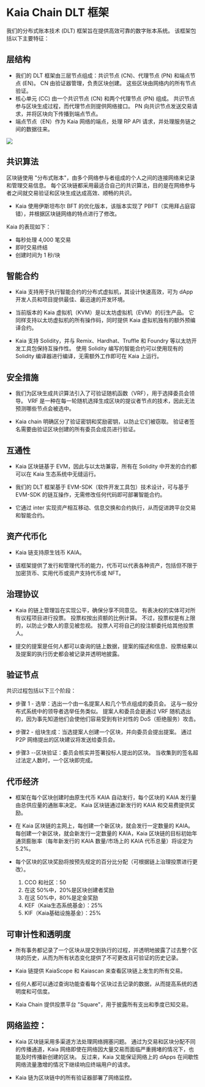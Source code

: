 # Kaia Chain DLT 框架

我们的分布式账本技术 (DLT) 框架旨在提供高效可靠的数字账本系统。 该框架包括以下主要特征：

## 层结构

- 我们的 DLT 框架由三层节点组成：共识节点 (CN)、代理节点 (PN) 和端点节点 (EN)。 CN 由验证器管理，负责区块创建。 这些区块由网络内的所有节点验证。
- 核心单元 (CC) 由一个共识节点 (CN) 和两个代理节点 (PN) 组成。 共识节点参与区块生成过程，而代理节点则提供网络接口。 PN 向共识节点发送交易请求，并将区块向下传播到端点节点。
- 端点节点（EN）作为 Kaia 网络的端点，处理 RP API 请求，并处理服务链之间的数据往来。

![](/img/misc/kaia-nodes.jpg)

## 共识算法

区块链使用 "分布式账本"，由多个网络参与者组成的个人之间的连接网络来记录和管理交易信息。 每个区块链都采用最适合自己的共识算法，目的是在网络参与者之间就交易验证和区块生成达成高效、顺畅的共识。

- Kaia 使用伊斯坦布尔 BFT 的优化版本，该版本实现了 PBFT（实用拜占庭容错），并根据区块链网络的特点进行了修改。

Kaia 的表现如下：

- 每秒处理 4,000 笔交易
- 即时交易终结
- 创建时间为 1 秒/块

## 智能合约

- Kaia 支持用于执行智能合约的分布式虚拟机，其设计快速高效，可为 dApp 开发人员和项目提供最佳、最迅速的开发环境。

- 当前版本的 Kaia 虚拟机（KVM）是以太坊虚拟机（EVM）的衍生产品。 它同样支持以太坊虚拟机的所有操作码，同时提供 Kaia 虚拟机独有的额外预编译合约。

- Kaia 支持 Solidity，并与 Remix、Hardhat、Truffle 和 Foundry 等以太坊开发工具包保持互操作性。 使用 Solidity 编写的智能合约可以使用现有的 Solidity 编译器进行编译，无需额外工作即可在 Kaia 上运行。

## 安全措施

- 我们为区块生成共识算法引入了可验证随机函数（VRF），用于选择委员会领导。 VRF 是一种在每一轮随机选择生成区块的提议者节点的技术，因此无法预测哪些节点会被选中。

- Kaia chain 明确区分了验证密钥和奖励密钥，以防止它们被窃取。 验证者签名需要由验证区块创建的所有委员会成员进行验证。

## 互通性

- Kaia 区块链基于 EVM，因此与以太坊兼容，所有在 Solidity 中开发的合约都可以在 Kaia 生态系统中无缝运行。

- 我们的 DLT 框架基于 EVM-SDK（软件开发工具包）技术设计，可与基于 EVM-SDK 的链互操作，无需修改任何代码即可部署智能合约。

- 它通过 inter 实现资产相互移动、信息交换和合约执行，从而促进跨平台交易和智能合约。

## 资产代币化

- Kaia 链支持原生钱币 KAIA。

- 该框架提供了发行和管理代币的能力，代币可以代表各种资产，包括但不限于加密货币、实用代币或资产支持代币或 NFT。

## 治理协议

- Kaia 的链上管理旨在实现公平，确保分享不同意见。 有表决权的实体可对所有议程项目进行投票。 投票权按出资额的比例计算。 不过，投票权是有上限的，以防止少数人的意见被忽视。 投票人可将自己的投注额委托给其他投票人。

- 提交的提案是任何人都可以查询的链上数据，提案的描述和信息、投票结果以及提案的执行历史都会被记录并透明地披露。

## 验证节点

共识过程包括以下三个阶段：

- 步骤 1 - 选举：选出一个由一名提案人和几个节点组成的委员会。 这与一般分布式系统中的领导者选举任务类似。 提案人和委员会是通过 VRF 随机选出的，因为事先知道他们会使他们容易受到有针对性的 DoS（拒绝服务）攻击。

- 步骤2 - 组块生成：当选提案人创建一个区块，并向委员会提出提案。 通过 P2P 网络提出的区块建议将发送给委员会。

- 步骤3 --区块验证：委员会核实并签署投标人提出的区块。 当收集到的签名超过法定人数时，一个区块即完成。

## 代币经济

- 框架在每个区块创建时由原生代币 KAIA 自动发行，每个区块的 KAIA 发行量由总供应量的通胀率决定。 Kaia 区块链通过新发行的 KAIA 和交易费提供奖励。

- 在 Kaia 区块链的主网上，每创建一个新区块，就会发行一定数量的 KAIA。 每创建一个新区块，就会新发行一定数量的 KAIA，Kaia 区块链的目标初始年通货膨胀率（每年新发行的 KAIA 数量/市场上的 KAIA 代币总量）将设定为 5.2%。

- 每个区块的区块奖励将按预先规定的百分比分配（可根据链上治理投票进行更改）。

  1. CCO 和社区：50
    1. 在这 50%中，20%是区块创建者奖励
    2. 在这 50%中，80%是定金奖励
  2. KEF（Kaia生态系统基金）：25%
  3. KIF（Kaia基础设施基金）：25%

## 可审计性和透明度

- 所有事务都记录了一个区块从提交到执行的过程，并透明地披露了过去整个区块的历史，从而为所有状态变化提供了不可更改且可验证的历史记录。

- Kaia 链提供 KaiaScope 和 Kaiascan 来查看区块链上发生的所有交易。

- 任何人都可以通过查询功能查看每个区块过去记录的数据，从而提高系统的透明度和可信度。

- Kaia Chain 提供投票平台 "Square"，用于披露所有支出和季度已知交易。

## 网络监控：

- Kaia 区块链采用多渠道方法处理网络拥塞问题。 通过为交易和区块分配不同的传播通道，Kaia 网络即使在网络因大量交易而面临严重拥堵的情况下，也能及时传播新创建的区块。 反过来，Kaia 又能保证网络上的 dApps 在间歇性网络流量激增的情况下继续响应终端用户的请求。

- Kaia 链为区块链中的所有验证器部署了网络监控。
